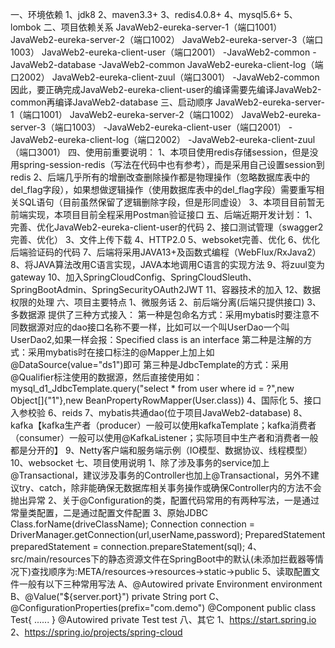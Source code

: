 ﻿一、环境依赖
1、jdk8
2、maven3.3+
3、redis4.0.8+
4、mysql5.6+
5、lombok
二、项目依赖关系
JavaWeb2-eureka-server-1（端口1001）
JavaWeb2-eureka-server-2（端口1002）
JavaWeb2-eureka-server-3（端口1003）
JavaWeb2-eureka-client-user（端口2001）
				      -JavaWeb2-common
				      -JavaWeb2-database
						        -JavaWeb2-common
JavaWeb2-eureka-client-log（端口2002）
JavaWeb2-eureka-client-zuul（端口3001）
                                      -JavaWeb2-common
因此，要正确完成JavaWeb2-eureka-client-user的编译需要先编译JavaWeb2-common再编译JavaWeb2-database
三、启动顺序
JavaWeb2-eureka-server-1（端口1001）
JavaWeb2-eureka-server-2（端口1002）
JavaWeb2-eureka-server-3（端口1003）
                                   -JavaWeb2-eureka-client-user（端口2001）
			           -JavaWeb2-eureka-client-log（端口2002）
                                   -JavaWeb2-eureka-client-zuul（端口3001）
四、使用前重要说明：
1、本项目使用redis存储session，但是没用spring-session-redis（写法在代码中也有参考），而是采用自己设置session到redis
2、后端几乎所有的增删改查删除操作都是物理操作（忽略数据库表中的del_flag字段），如果想做逻辑操作（使用数据库表中的del_flag字段）需要重写相关SQL语句（目前虽然保留了逻辑删除字段，但是形同虚设）
3、本项目目前暂无前端实现，本项目目前全程采用Postman验证接口
五、后端近期开发计划：
1、完善、优化JavaWeb2-eureka-client-user的代码
2、接口测试管理（swagger2完善、优化）
3、文件上传下载
4、HTTP2.0
5、websoket完善、优化
6、优化后端验证码的代码
7、后端将采用JAVA13+及函数式编程（WebFlux/RxJava2）
8、将JAVA算法改用C语言实现，JAVA本地调用C语言的实现方法
9、将zuul变为gateway
10、加入SpringCloudConfig、SpringCloudSleuth、SpringBootAdmin、SpringSecurityOAuth2JWT
11、容器技术的加入
12、数据权限的处理
六、项目主要特点
1、微服务话
2、前后端分离(后端只提供接口)
3、多数据源
提供了三种方式接入：
第一种是包命名方式：采用mybatis时要注意不同数据源对应的dao接口名称不要一样，比如可以一个叫UserDao一个叫UserDao2,如果一样会报：Specified class is an interface
第二种是注解的方式：采用mybatis时在接口标注的@Mapper上加上如@DataSource(value="ds1")即可
第三种是JdbcTemplate的方式：采用@Qualifier标注使用的数据源，然后直接使用如： mysql_d1_JdbcTemplate.query("select * from user where id = ?",new Object[]{"1"},new BeanPropertyRowMapper<User>(User.class))
4、国际化
5、接口入参校验
6、reids
7、mybatis共通dao(位于项目JavaWeb2-database)
8、kafka【kafka生产者（producer）一般可以使用kafkaTemplate；kafka消费者（consumer）一般可以使用@KafkaListener；实际项目中生产者和消费者一般都是分开的】
9、Netty客户端和服务端示例（IO模型、数据协议、线程模型）
10、websocket
七、项目使用说明
1、除了涉及事务的service加上@Transactional，建议涉及事务的Controller也加上@Transactional，另外不建议try、catch，除非能确保无数据库相关事务操作或确保Controller内的方法不会抛出异常
2、关于@Configuration的类，配置代码常用的有两种写法，一是通过常量类配置，二是通过配置文件配置
3、原始JDBC
Class.forName(driveClassName);
Connection connection = DriverManager.getConnection(url,userName,password);
PreparedStatement preparedStatement = connection.prepareStatement(sql);
4、src/main/resources下的静态资源文件在SpringBoot中的默认(未添加拦截器等情况下)查找顺序为:META/resources->resources->static->public
5、读取配置文件一般有以下三种常用写法
A、@Autowired private Environment environment
B、@Value("${server.port}") private String port
C、@ConfigurationProperties(prefix="com.demo")
   @Component
   public class Test{
      ......
   }
   @Autowired private Test test
八、其它
1、https://start.spring.io
2、https://spring.io/projects/spring-cloud
